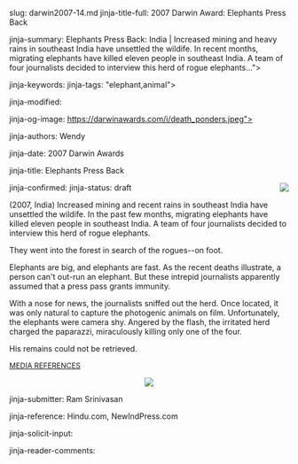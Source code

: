 slug: darwin2007-14.md
jinja-title-full: 2007 Darwin Award: Elephants Press Back

jinja-summary: Elephants Press Back: India | Increased mining and heavy rains in southeast India have unsettled the wildife. In recent months, migrating elephants have killed eleven people in southeast India. A team of four journalists decided to interview this herd of rogue elephants...">

jinja-keywords:
jinja-tags: "elephant,animal">

jinja-modified:

jinja-og-image: https://darwinawards.com/i/death_ponders.jpeg">

jinja-authors: Wendy

jinja-date: 2007 Darwin Awards


jinja-title: Elephants Press Back


jinja-confirmed:
jinja-status: draft
<A href="/cgi/search.pl?keywords=category%3Delephant&swishindex=stories.data&show_description=yes&maxdisplay=10&maxresults=50"><IMG src="/i/icon/elephant.png" border=0 align=right></A>

(2007, India) Increased mining and recent rains in southeast India have
unsettled the wildife. In the past few months, migrating elephants have
killed eleven people in southeast India. A team of four journalists
decided to interview this herd of rogue elephants.

They went into the forest in search of the rogues--on foot.

Elephants are big, and elephants are fast. As the recent deaths illustrate,
a person can't out-run an elephant. But these intrepid journalists
apparently assumed that a press pass grants immunity.

With a nose for news, the journalists sniffed out the herd. Once located,
it was only natural to capture the photogenic animals on film.
Unfortunately, the elephants were camera shy. Angered by the flash, the
irritated herd charged the paparazzi, miraculously killing only one of the
four.

His remains could not be retrieved.

<FONT size=-1><A href="/slush/200710/pending20071020-011235.html">MEDIA REFERENCES</A></FONT>

<P align="center">
<IMG src="/i/art/mcdonnell/Elephants_Press.jpg">
<P align=center>
<!--#include virtual="/inc/votebar_viewvoteonly" -->

jinja-submitter: Ram Srinivasan

jinja-reference: Hindu.com, NewIndPress.com

jinja-solicit-input:

jinja-reader-comments:



<!--#include file=nav_2007.html -->



